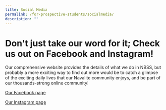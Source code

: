 ```yaml
---
title: Social Media
permalink: /for-prospective-students/socialmedia/
description: ""
---
```

# Don't just take our word for it; Check us out on Facebook and Instagram!
Our comprehensive website provides the details of what we do in NBSS, but probably a more exciting way to find out more would be to catch a glimpse of the exciting daily lives that our Navalite community enjoys, and be part of our thousands-strong online community!

[Our Facebook page](https://www.facebook.com/navalbasesec)

[Our Instagram page](https://www.instagram.com/navalbasesec/)